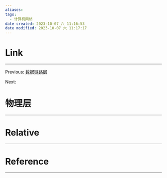 ```yaml
---
aliases: 
tags:
  - 计算机网络
date created: 2023-10-07 六 11:16:53
date modified: 2023-10-07 六 11:17:17
---
```


# Link
---
Previous: [数据链路层](数据链路层.md)

Next: 

# 物理层
---


# Relative
---


# Reference
---


